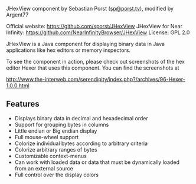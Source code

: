 JHexView component by Sebastian Porst (sp@porst.tv), modified by Argent77

Official website: https://github.com/sporst/JHexView
JHexView for Near Infinity: https://github.com/NearInfinityBrowser/JHexView
License: GPL 2.0

JHexView is a Java component for displaying binary data in Java applications
like hex editors or memory inspectors.

To see the component in action, please check out screenshots of the hex editor
Hexer that uses this component. You can find the screenshots at

http://www.the-interweb.com/serendipity/index.php?/archives/96-Hexer-1.0.0.html

Features
--------
- Displays binary data in decimal and hexadecimal order
- Support for grouping bytes in columns
- Little endian or Big endian display
- Full mouse-wheel support
- Colorize individual bytes according to arbitrary criteria
- Colorize arbitrary ranges of bytes
- Customizable context-menus
- Can work with loaded data or data that must be dynamically loaded from an
  external source
- Full control over the display colors
